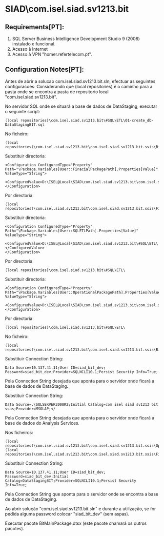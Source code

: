 # SIAD\com.isel.siad.sv1213.bit

## Requirements[PT]:
1. SQL Server Business Intelligence Development Studio 9 (2008) instalado e funcional.
2. Acesso à Internet
3. Acesso à VPN "homer.refertelecom.pt". 

## Configuration Notes[PT]:
Antes de abrir a solucao com.isel.siad.sv1213.bit.sln, efectuar as seguintes configuracoes:
Considerando que (local repositories) é o caminho para a pasta onde se encontra a pasta de repositorio local "com.isel.siad.sv1213.bit". 

No servidor SQL onde se situará a base de dados de DataStaging, executar o seguinte script:

	(local repositories)\com.isel.siad.sv1213.bit\#SQL\ETL\01-create_db-DataStagingBIT.sql

No ficheiro:

	(local repositories)\com.isel.siad.sv1213.bit\com.isel.siad.sv1213.bit.ssis\BitMainPackage.Variables.dtsConfig
	
Substituir directoria:

	<Configuration ConfiguredType="Property" Path="\Package.Variables[User::FinacialPackagePath].Properties[Value]" ValueType="String">
		<ConfiguredValue>D:\ISEL@Local\SIAD\com.isel.siad.sv1213.bit\com.isel.siad.sv1213.bit.ssis\FinacialPackage.dtsx</ConfiguredValue>
	</Configuration>
	
Por directoria:

	(local repositories)\com.isel.siad.sv1213.bit\com.isel.siad.sv1213.bit.ssis\FinacialPackage.dtsx

Substituir directoria:

	<Configuration ConfiguredType="Property" Path="\Package.Variables[User::SQLETLPath].Properties[Value]" ValueType="String">
		<ConfiguredValue>D:\ISEL@Local\SIAD\com.isel.siad.sv1213.bit\#SQL\ETL\</ConfiguredValue>
	</Configuration>
	
Por directoria:

	(local repositories)\com.isel.siad.sv1213.bit\#SQL\ETL\	

Substituir directoria:

	<Configuration ConfiguredType="Property" Path="\Package.Variables[User::OperationalPackagePath].Properties[Value]" ValueType="String">
		<ConfiguredValue>D:\ISEL@Local\SIAD\com.isel.siad.sv1213.bit\com.isel.siad.sv1213.bit.ssis\OperationalPackage.dtsx</ConfiguredValue>
	</Configuration>
	
Por directoria:

	(local repositories)\com.isel.siad.sv1213.bit\#SQL\ETL\	

No ficheiro:

	(local repositories)\com.isel.siad.sv1213.bit\com.isel.siad.sv1213.bit.ssis\BitMainPackage.Connections.dtsConfig

Substituir Connection String:
	
	Data Source=10.137.41.11;User ID=siad_bit_dev; Password=siad_bit_dev;Provider=SQLNCLI10.1;Persist Security Info=True;

Pela Connection String desejada que aponta para o servidor onde ficará a base de dados de DataStaging.

Substituir Connection String:
	
	Data Source=.\SQLSERVER2008R2;Initial Catalog=com isel siad sv1213 bit ssas;Provider=MSOLAP;</

Pela Connection String desejada que aponta para o servidor onde ficará a base de dados do Analysis Services.

Nos ficheiros:

	(local repositories)\com.isel.siad.sv1213.bit\com.isel.siad.sv1213.bit.ssis\OperationalPackage.Connections.dtsConfig
	(local repositories)\com.isel.siad.sv1213.bit\com.isel.siad.sv1213.bit.ssis\FinancialPackage.Connections.dtsConfig

Substituir Connection String:

	Data Source=10.137.41.11;User ID=siad_bit_dev; Password=siad_bit_dev;Initial Catalog=DataStagingBIT;Provider=SQLNCLI10.1;Persist Security Info=True;
	
Pela Connection String que aponta para o servidor onde se encontra a base de dados de DataStaging.
	
Ao abrir solução "com.isel.siad.sv1213.bit.sln" e durante a utilização, se for pedida alguma password colocar "siad_bit_dev" (sem aspas).

Executar pacote BitMainPackage.dtsx (este pacote chamará os outros pacotes).
